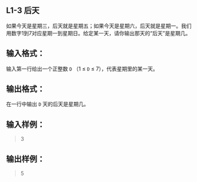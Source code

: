 ## L1-3 后天
如果今天是星期三，后天就是星期五；如果今天是星期六，后天就是星期一。我们用数字1到7对应星期一到星期日。给定某一天，请你输出那天的“后天”是星期几。

## 输入格式：
输入第一行给出一个正整数 `D` （1 ≤ `D` ≤ 7），代表星期里的某一天。

## 输出格式：
在一行中输出 `D` 天的后天是星期几。

## 输入样例：
>3

      
    
## 输出样例：
>5
